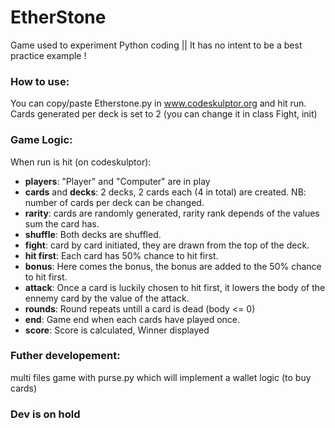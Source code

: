 # EtherStone
Game used to experiment Python coding || It has no intent to be a best practice example !

### How to use:

You can copy/paste Etherstone.py in www.codeskulptor.org and hit run.
Cards generated per deck is set to 2 (you can change it in class Fight, init)

### Game Logic:

When run is hit (on codeskulptor):
  - **players**: "Player" and "Computer" are in play
  - **cards** and **decks**: 2 decks, 2 cards each (4 in total) are created. NB: number of cards per deck can be changed.
  - **rarity**: cards are randomly generated, rarity rank depends of the values sum the card has.
  - **shuffle**: Both decks are shuffled.
  - **fight**: card by card initiated, they are drawn from the top of the deck.
  - **hit first**: Each card has 50% chance to hit first. 
  - **bonus**: Here comes the bonus, the bonus are added to the 50% chance to hit first. 
  - **attack**: Once a card is luckily chosen to hit first, it lowers the body of the ennemy card by the value of the attack.
  - **rounds**: Round repeats untill a card is dead (body <= 0)
  - **end**: Game end when each cards have played once.
  - **score**: Score is calculated, Winner displayed

### Futher developement:

multi files game with purse.py which will implement a wallet logic (to buy cards)

### Dev is on hold 

